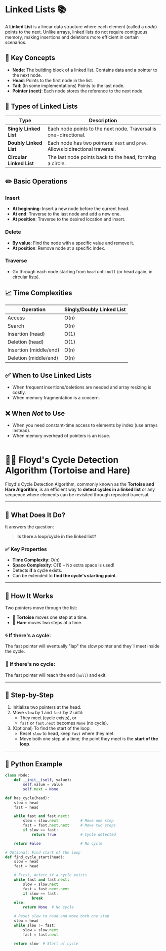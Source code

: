 # Linked Lists 📚

A **Linked List** is a linear data structure where each element (called a *node*) points to the next. Unlike arrays, linked lists do not require contiguous memory, making insertions and deletions more efficient in certain scenarios.

## 📌 Key Concepts

- **Node**: The building block of a linked list. Contains data and a pointer to the next node.
- **Head**: Points to the first node in the list.
- **Tail**: (In some implementations) Points to the last node.
- **Pointer (next)**: Each node stores the reference to the next node.

## 🔗 Types of Linked Lists

| Type               | Description                                                                 |
|--------------------|-----------------------------------------------------------------------------|
| **Singly Linked List** | Each node points to the next node. Traversal is one-directional.         |
| **Doubly Linked List** | Each node has two pointers: `next` and `prev`. Allows bidirectional traversal. |
| **Circular Linked List** | The last node points back to the head, forming a circle.               |

## ✏️ Basic Operations

### Insert
- **At beginning**: Insert a new node before the current head.
- **At end**: Traverse to the last node and add a new one.
- **At position**: Traverse to the desired location and insert.

### Delete
- **By value**: Find the node with a specific value and remove it.
- **At position**: Remove node at a specific index.

### Traverse
- Go through each node starting from `head` until `null` (or head again, in circular lists).

## 📈 Time Complexities

| Operation       | Singly/Doubly Linked List |
|----------------|---------------------------|
| Access         | O(n)                      |
| Search         | O(n)                      |
| Insertion (head) | O(1)                    |
| Deletion (head) | O(1)                    |
| Insertion (middle/end) | O(n)            |
| Deletion (middle/end) | O(n)             |

## ✅ When to Use Linked Lists

- When frequent insertions/deletions are needed and array resizing is costly.
- When memory fragmentation is a concern.

## ❌ When *Not* to Use

- When you need constant-time access to elements by index (use arrays instead).
- When memory overhead of pointers is an issue.
```
```
# 🐢🐇 Floyd's Cycle Detection Algorithm (Tortoise and Hare)

Floyd's Cycle Detection Algorithm, commonly known as the **Tortoise and Hare Algorithm**, is an efficient way to **detect cycles in a linked list** or any sequence where elements can be revisited through repeated traversal.

---

## 🚀 What Does It Do?

It answers the question:  
> **Is there a loop/cycle in the linked list?**

### ✅ Key Properties
- **Time Complexity**: O(n)
- **Space Complexity**: O(1) – No extra space is used!
- Detects **if** a cycle exists.
- Can be extended to **find the cycle's starting point**.

---

## 🧠 How It Works

Two pointers move through the list:
- 🐢 **Tortoise** moves one step at a time.
- 🐇 **Hare** moves two steps at a time.

### 🌀 If there's a cycle:
The fast pointer will eventually "lap" the slow pointer and they’ll meet inside the cycle.

### 🚫 If there's no cycle:
The fast pointer will reach the end (`null`) and exit.

---

## 🔄 Step-by-Step

1. Initialize two pointers at the head.
2. Move `slow` by 1 and `fast` by 2 until:
   - They meet (cycle exists), or
   - `fast` or `fast.next` becomes `None` (no cycle).
3. (Optional) To find the start of the loop:
   - Reset `slow` to head, keep `fast` where they met.
   - Move both one step at a time; the point they meet is the **start of the loop**.

---

## 🧪 Python Example

```python
class Node:
    def __init__(self, value):
        self.value = value
        self.next = None

def has_cycle(head):
    slow = head
    fast = head

    while fast and fast.next:
        slow = slow.next          # Move one step
        fast = fast.next.next     # Move two steps
        if slow == fast:
            return True           # Cycle detected

    return False                  # No cycle

# Optional: Find start of the loop
def find_cycle_start(head):
    slow = head
    fast = head

    # First, detect if a cycle exists
    while fast and fast.next:
        slow = slow.next
        fast = fast.next.next
        if slow == fast:
            break
    else:
        return None  # No cycle

    # Reset slow to head and move both one step
    slow = head
    while slow != fast:
        slow = slow.next
        fast = fast.next

    return slow  # Start of cycle
```